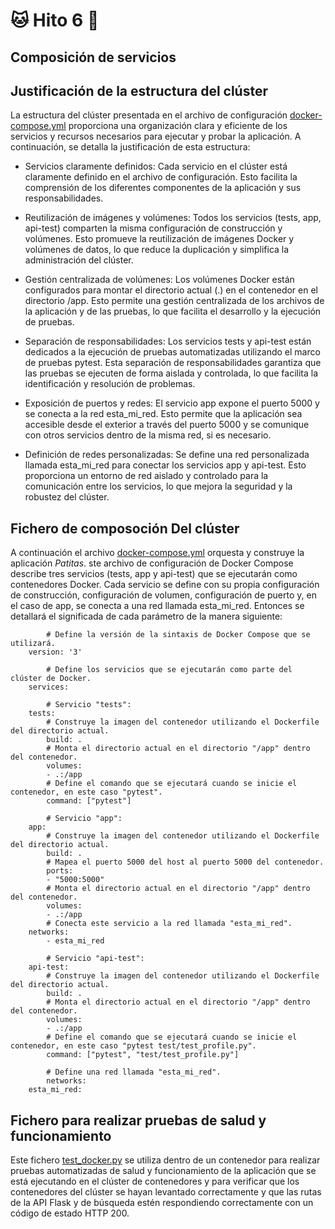 # :cat: Hito 6 :dog:

## Composición de servicios

## Justificación de la estructura del clúster

La estructura del clúster presentada en el archivo de configuración [docker-compose.yml](https://github.com/faguilera1952/CC-ProyectoPatitas/blob/main/docker-compose.yml) proporciona una organización clara y eficiente de los servicios y recursos necesarios para ejecutar y probar la aplicación. A continuación, se detalla la justificación de esta estructura:

- Servicios claramente definidos: Cada servicio en el clúster está claramente definido en el archivo de configuración. Esto facilita la comprensión de los diferentes componentes de la aplicación y sus responsabilidades.

- Reutilización de imágenes y volúmenes: Todos los servicios (tests, app, api-test) comparten la misma configuración de construcción y volúmenes. Esto promueve la reutilización de imágenes Docker y volúmenes de datos, lo que reduce la duplicación y simplifica la administración del clúster.

- Gestión centralizada de volúmenes: Los volúmenes Docker están configurados para montar el directorio actual (.) en el contenedor en el directorio /app. Esto permite una gestión centralizada de los archivos de la aplicación y de las pruebas, lo que facilita el desarrollo y la ejecución de pruebas.

- Separación de responsabilidades: Los servicios tests y api-test están dedicados a la ejecución de pruebas automatizadas utilizando el marco de pruebas pytest. Esta separación de responsabilidades garantiza que las pruebas se ejecuten de forma aislada y controlada, lo que facilita la identificación y resolución de problemas.

- Exposición de puertos y redes: El servicio app expone el puerto 5000 y se conecta a la red esta_mi_red. Esto permite que la aplicación sea accesible desde el exterior a través del puerto 5000 y se comunique con otros servicios dentro de la misma red, si es necesario.

- Definición de redes personalizadas: Se define una red personalizada llamada esta_mi_red para conectar los servicios app y api-test. Esto proporciona un entorno de red aislado y controlado para la comunicación entre los servicios, lo que mejora la seguridad y la robustez del clúster.

## Fichero de composoción Del clúster

A continuación el archivo [docker-compose.yml](https://github.com/faguilera1952/CC-ProyectoPatitas/blob/main/docker-compose.yml) orquesta y construye la aplicación _Patitas_. ste archivo de configuración de Docker Compose describe tres servicios (tests, app y api-test) que se ejecutarán como contenedores Docker. Cada servicio se define con su propia configuración de construcción, configuración de volumen, configuración de puerto y, en el caso de app, se conecta a una red llamada esta_mi_red. Entonces se detallará el significada de cada parámetro de la manera siguiente:

```text
        # Define la versión de la sintaxis de Docker Compose que se utilizará.
    version: '3'

        # Define los servicios que se ejecutarán como parte del clúster de Docker.
    services:

        # Servicio "tests":
    tests:
        # Construye la imagen del contenedor utilizando el Dockerfile del directorio actual.
        build: .
        # Monta el directorio actual en el directorio "/app" dentro del contenedor.
        volumes:
        - .:/app
        # Define el comando que se ejecutará cuando se inicie el contenedor, en este caso "pytest".
        command: ["pytest"]

        # Servicio "app":
    app:
        # Construye la imagen del contenedor utilizando el Dockerfile del directorio actual.
        build: .
        # Mapea el puerto 5000 del host al puerto 5000 del contenedor.
        ports:
        - "5000:5000"
        # Monta el directorio actual en el directorio "/app" dentro del contenedor.
        volumes:
        - .:/app
        # Conecta este servicio a la red llamada "esta_mi_red".
    networks:
        - esta_mi_red

        # Servicio "api-test":
    api-test:
        # Construye la imagen del contenedor utilizando el Dockerfile del directorio actual.
        build: .
        # Monta el directorio actual en el directorio "/app" dentro del contenedor.
        volumes:
        - .:/app
        # Define el comando que se ejecutará cuando se inicie el contenedor, en este caso "pytest test/test_profile.py".
        command: ["pytest", "test/test_profile.py"]

        # Define una red llamada "esta_mi_red".
        networks:
    esta_mi_red:

```

## Fichero para realizar pruebas de salud y funcionamiento

Este fichero [test_docker.py](https://github.com/faguilera1952/CC-ProyectoPatitas/blob/main/test/test_docker.py) se utiliza dentro de un contenedor para realizar pruebas automatizadas de salud y funcionamiento de la aplicación que se está ejecutando en el clúster de contenedores y para verificar que los contenedores del clúster se hayan levantado correctamente y que las rutas de la API Flask y de búsqueda estén respondiendo correctamente con un código de estado HTTP 200.
